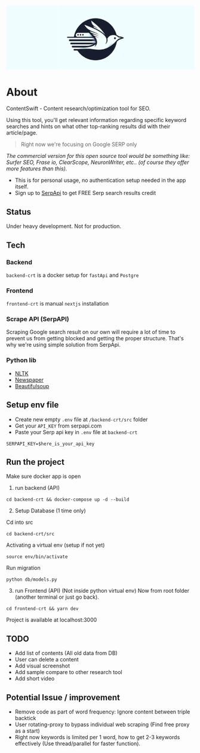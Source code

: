 ![content swift logo](/contentswift-logo.webp)


# About
ContentSwift - Content research/optimization tool for SEO.

Using this tool, you'll get relevant information regarding specific keyword searches and hints on what other top-ranking results did with their article/page.

> Right now we're focusing on Google SERP only

*The commercial version for this open source tool would be something like:
Surfer SEO, Frase io, ClearScope, NeuronWriter, etc.. (of course they offer more features than this).*

- This is for personal usage, no authentication setup needed in the app itself.
- Sign up to [SerpApi](https://serpapi.com) to get FREE Serp search results credit

## Status
Under heavy development. Not for production.

## Tech

### Backend 
`backend-crt` is a docker setup for `fastApi` and `Postgre`

### Frontend
`frontend-crt` is manual `nextjs` installation

### Scrape API (SerpAPI)
Scraping Google search result on our own will require a lot of time to prevent us from getting blocked and getting the proper structure. That's why we're using simple solution from SerpApi.

### Python lib
- [NLTK](https://www.nltk.org/)
- [Newspaper](https://newspaper.readthedocs.io/en/latest/)
- [Beautifulsoup](https://pypi.org/project/beautifulsoup4/)

## Setup env file

- Create new empty `.env` file at `/backend-crt/src` folder
- Get your `API_KEY` from serpapi.com
- Paste your Serp api key in `.env` file at `backend-crt`
```
SERPAPI_KEY=$here_is_your_api_key
```

## Run the project

Make sure docker app is open

1. run backend (API)
```
cd backend-crt && docker-compose up -d --build
```

2. Setup Database (1 time only)

Cd into src
```
cd backend-crt/src
```

Activating a virtual env (setup if not yet)
```
source env/bin/activate
```

Run migration
```
python db/models.py
```

3. run Frontend (API)
(Not inside python virtual env)
Now from root folder (another terminal or just go back). 


```
cd frontend-crt && yarn dev
```

Project is available at localhost:3000


## TODO
- Add list of contents (All old data from DB)
- User can delete a content
- Add visual screenshot
- Add sample compare to other research tool
- Add short video

## Potential Issue / improvement
- Remove code as part of word frequency: Ignore content between triple backtick
- User rotating-proxy to bypass individual web scraping (Find free proxy as a start)
- Right now keywords is limited per 1 word, how to get 2-3 keywords effectively (Use thread/parallel for faster function).

